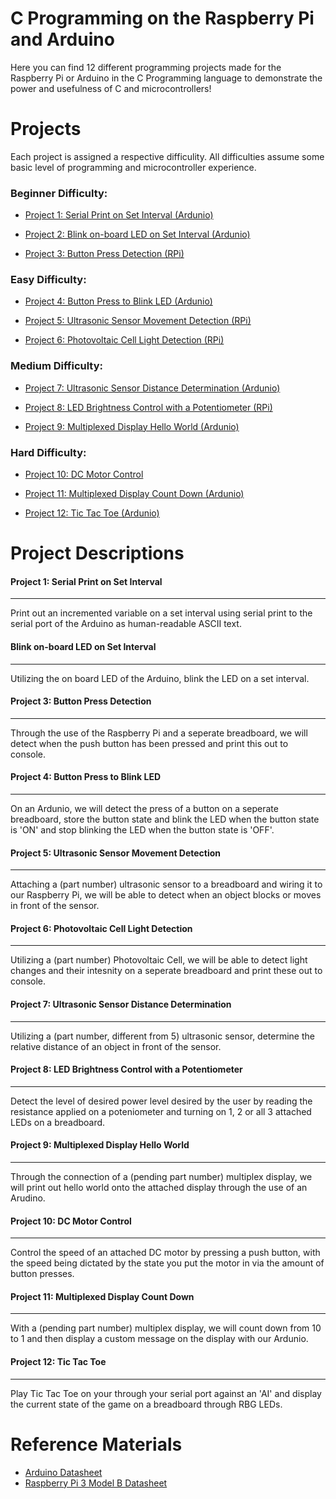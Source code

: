 #  C Programming on the Raspberry Pi and Arduino

Here you can find 12 different programming projects made for the Raspberry Pi or Arduino in the C Programming language to demonstrate the power and usefulness of C and microcontrollers!


# Projects

Each project is assigned a respective difficulity. All difficulties assume some basic level of programming and microcontroller experience. 

###  Beginner Difficulty:  

 - [Project 1: Serial Print on Set Interval (Ardunio)](#P1)   
 
 - [Project 2: Blink on-board LED on Set Interval (Ardunio)](#P2) 
 
 - [Project 3: Button Press Detection (RPi)](#P3)

###  Easy Difficulty: 

 - [Project 4: Button Press to Blink LED (Ardunio)](#P4)  
 
 - [Project 5: Ultrasonic Sensor Movement Detection (RPi)](#P5)  
   
 - [Project 6: Photovoltaic Cell Light Detection (RPi)](#P6)



###  Medium Difficulty: 

 - [Project 7: Ultrasonic Sensor Distance Determination  (Ardunio)](#P7)   
 
 - [Project 8: LED Brightness Control with a Potentiometer (RPi)](#P8) 

 - [Project 9: Multiplexed Display Hello World (Ardunio)](#P9)

 
### Hard Difficulty:  
 - [Project 10: DC Motor Control](#P10)   
 
 - [Project 11: Multiplexed Display Count Down (Ardunio)](#P11) 

 - [Project 12: Tic Tac Toe (Ardunio)](#P12)

# Project Descriptions


#### <a id="P1"></a> Project 1: Serial Print on Set Interval
---
Print out an incremented variable on a set interval using serial print to the serial port of the Arduino as human-readable ASCII text. 


#### <a id="P2"></a> Blink on-board LED on Set Interval
---
Utilizing the on board LED of the Arduino, blink the LED on a set interval.


#### <a id="P3"></a> Project 3: Button Press Detection
---
Through the use of the Raspberry Pi and a seperate breadboard, we will detect when the push button has been pressed and print this out to console.


#### <a id="P4"></a> Project 4: Button Press to Blink LED
---
On an Ardunio, we will detect the press of a button on a seperate breadboard, store the button state and blink the LED when the button state is 'ON' and stop blinking the LED when the button state is 'OFF'.


#### <a id="P5"></a> Project 5: Ultrasonic Sensor Movement Detection
---
Attaching a (part number) ultrasonic sensor to a breadboard and wiring it to our Raspberry Pi, we will be able to detect when an object blocks or moves in front of the sensor.


#### <a id="P6"></a> Project 6: Photovoltaic Cell Light Detection
---
Utilizing a (part number) Photovoltaic Cell, we will be able to detect light changes and their intesnity on a seperate breadboard and print these out to console.


#### <a id="P7"></a> Project 7: Ultrasonic Sensor Distance Determination 
---
Utilizing a (part number, different from 5) ultrasonic sensor, determine the relative distance of an object in front of the sensor.


#### <a id="P8"></a>  Project 8: LED Brightness Control with a Potentiometer
---
Detect the level of desired power level desired by the user by reading the resistance applied on a poteniometer and turning on 1, 2 or all 3 attached LEDs on a breadboard.


#### <a id="P9"></a> Project 9: Multiplexed Display Hello World
---
Through the connection of a (pending part number) multiplex display, we will print out hello world onto the attached display through the use of an Arudino.


#### <a id="P10"></a> Project 10: DC Motor Control
---
Control the speed of an attached DC motor by pressing a push button, with the speed being dictated by the state you put the motor in via the amount of button presses.


#### <a id="P11"></a> Project 11: Multiplexed Display Count Down
---
With a (pending part number) multiplex display, we will count down from 10 to 1 and then display a custom message on the display with our Ardunio.


#### <a id="P12"></a> Project 12: Tic Tac Toe
---
Play Tic Tac Toe on your through your serial port against an 'AI' and display the current state of the game on a breadboard through RBG LEDs.


# Reference Materials

 - [Arduino Datasheet](https://docs.arduino.cc/resources/datasheets/A000066-datasheet.pdf)
 - [Raspberry Pi 3 Model B Datasheet](https://www.alliedelec.com/m/d/4252b1ecd92888dbb9d8a39b536e7bf2.pdf)


